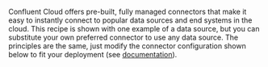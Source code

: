 Confluent Cloud offers pre-built, fully managed connectors that make it easy to instantly connect to popular data sources and end systems in the cloud.
This recipe is shown with one example of a data source, but you can substitute your own preferred connector to use any data source.
The principles are the same, just modify the connector configuration shown below to fit your deployment (see [documentation](https://docs.confluent.io/cloud/current/connectors/index.html)).
